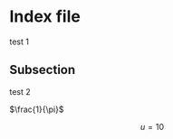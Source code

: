 <script src="https://cdnjs.cloudflare.com/ajax/libs/mathjax/2.7.0/MathJax.js?config=TeX-AMS-MML_HTMLorMML" type="text/javascript"></script>

# Index file

test 1

## Subsection

test 2

$\frac{1}{\pi}$

$$
u = 10
$$



